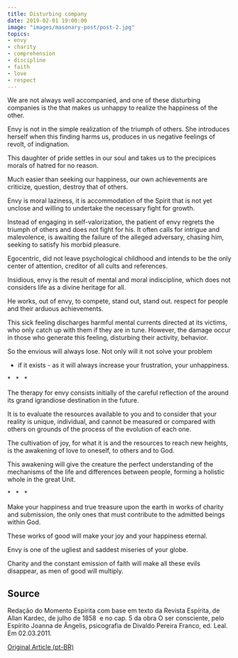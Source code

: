 ```yaml
---
title: Disturbing company
date: 2019-02-01 19:00:00
image: "images/masonary-post/post-2.jpg"
topics: 
- envy
- charity
- comprehension
- discipline
- faith
- love
- respect
---
```



We are not always well accompanied, and one of these disturbing companies is the
that makes us unhappy to realize the happiness of the other.

Envy is not in the simple realization of the triumph of others. She introduces herself
when this finding harms us, produces in us negative feelings of
revolt, of indignation.

This daughter of pride settles in our soul and takes us to the precipices
morals of hatred for no reason.

Much easier than seeking our happiness, our own achievements are
criticize, question, destroy that of others.

Envy is moral laziness, it is accommodation of the Spirit that is not yet unclose
and willing to undertake the necessary fight for growth.

Instead of engaging in self-valorization, the patient of envy regrets the
triumph of others and does not fight for his. It often calls for intrigue and
malevolence, is awaiting the failure of the alleged adversary,
chasing him, seeking to satisfy his morbid pleasure.

Egocentric, did not leave psychological childhood and intends to be the only center of
attention, creditor of all cults and references.

Insidious, envy is the result of mental and moral indiscipline, which does not
considers life as a divine heritage for all.

He works, out of envy, to compete, stand out, stand out.
respect for people and their arduous achievements.

This sick feeling discharges harmful mental currents directed at its
victims, who only catch up with them if they are in tune. However, the damage
occur in those who generate this feeling, disturbing their activity, behavior.

So the envious will always lose. Not only will it not solve your problem
- if it exists - as it will always increase your frustration, your unhappiness.

*   *   *

The therapy for envy consists initially of the careful reflection of the
around its grand igrandiose destination in the future.

It is to evaluate the resources available to you and to consider that your reality
is unique, individual, and cannot be measured or compared with others on grounds of
the process of the evolution of each one.

The cultivation of joy, for what it is and the resources to reach new heights,
is the awakening of love to oneself, to others and to God.

This awakening will give the creature the perfect understanding of the mechanisms of the
life and differences between people, forming a holistic whole in the great
Unit.

*   *   *

Make your happiness and true treasure upon the earth in works of
charity and submission, the only ones that must contribute to the admitted beings
within God.

These works of good will make your joy and your happiness eternal.

Envy is one of the ugliest and saddest miseries of your globe.

Charity and the constant emission of faith will make all these evils disappear,
as men of good will multiply.



## Source
Redação do Momento Espírita com base em texto da Revista Espírita, de Allan
Kardec, de julho de 1858  e no cap. 5 da obra O ser consciente, pelo Espírito
Joanna de Ângelis, psicografia de Divaldo Pereira Franco, ed. Leal.
Em 02.03.2011.



[Original Article (pt-BR)](http://www.momento.com.br/pt/ler_texto.php?id=2920)
